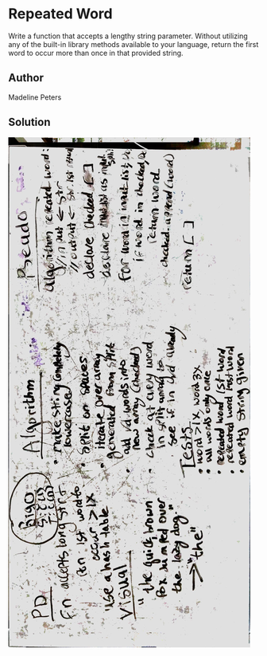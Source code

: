# Repeated Word
Write a function that accepts a lengthy string parameter.
Without utilizing any of the built-in library methods available to your language, return the first word to occur more than once in that provided string.

## Author
Madeline Peters

## Solution
![Whiteboard image ](/assets/repeated_word.jpg)

